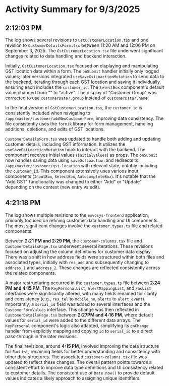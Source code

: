 # Activity Summary for 9/3/2025

## 2:12:03 PM
The log shows several revisions to `GstCustomerLocation.tsx` and one revision to `CustomerDetailsForm.tsx` between 11:20 AM and 12:06 PM on September 3, 2025.  The `GstCustomerLocation.tsx` file underwent significant changes related to data handling and backend interaction.

Initially, `GstCustomerLocation.tsx` focused on displaying and manipulating GST location data within a form.  The `onSubmit` handler initially only logged values; later versions integrated `useSaveGstLoactionMutation` to send data to the backend, iterating through each GST location and saving it individually, ensuring each includes the `customer_id`.  The `SelectBox` component's default value changed from "" to "active". The display of "Customer Group" was corrected to use `customerData?.group` instead of `customerData?.name`.

In the final version of `GstCustomerLocation.tsx`,  the `customer_id` is consistently included when navigating to  `/app/master/customer/addNewCustomerForm`, improving data consistency.  The file consistently uses the `formik` library for form management, handling additions, deletions, and edits of GST locations.

`CustomerDetailsForm.tsx` was updated to handle both adding and updating customer details, including GST information.  It utilizes the `useSaveGstLoactionMutation` hook to interact with the backend.  The component receives initial values (`initialvalues`) as props.  The `onSubmit` now handles saving data using `saveGstLoaction` and redirects to `/app/master/customer/gst-location` with relevant state, notably including the `customer_id`.  This component extensively uses various input components (`InputBox`, `SelectBox`, `AutocompleteBox`).  It's notable that the "Add GST" functionality was changed to either "Add" or "Update" depending on the context (new entry vs edit).


## 4:21:18 PM
The log shows multiple revisions to the `envosys-frontend` application, primarily focused on refining customer data handling and UI components.  The most significant changes involve the `customer.types.ts` file and related components.

Between **2:21 PM and 2:29 PM**,  the `customer-columns.tsx` file and `CustomerDetailsPage.tsx` underwent several iterations. These revisions focused on adjusting the column definitions for customer data display.  There was a shift in how address fields were structured within both files and associated types, initially with `res_add` and subsequently changing to `address_1` and `address_2`.  These changes are reflected consistently across the related components.

A major restructuring occurred in the `customer.types.ts` file between **2:24 PM and 4:15 PM**. The `KeyPersonalList`, `AlertMappingList`, and `FacList` interfaces were significantly altered, with many fields renamed for clarity and consistency (e.g., `res_tel` to `mobile_no`, `alerts` to `alert_event`).  Importantly, a `serial_id` field was added to several interfaces and the `CustomerFormValues` interface.  This change was then reflected in `CustomerDetailsPage.tsx` between **2:27PM and 4:16 PM**, where default values for `serial_id` were added to the different data arrays. The `KeyPersonal` component's logic also adapted, simplifying its `onChange` handler from explicitly mapping and copying `id` to `serial_id` to a direct pass-through in the later revisions.


The final revisions, around **4:15 PM**, involved improving the data structure for `FacList`, renaming fields for better understanding and consistency with other data structures. The associated `customer-columns.tsx` file was updated to reflect these changes.  The overall pattern points towards a consistent effort to improve data type definitions and UI consistency related to customer details.  The consistent use of `Date.now()` to provide default values indicates a likely approach to assigning unique identifiers.
